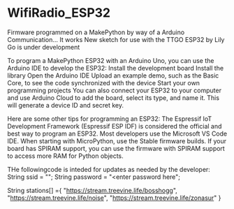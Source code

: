 # WifiRadio_ESP32
Firmware programmed on a MakePython by way of a Arduino Communication... It works
New sketch for use with the TTGO ESP32 by Lily Go is under development

To program a MakePython ESP32 with an Arduino Uno, you can use the Arduino IDE to develop the ESP32: 
Install the development board 
Install the library 
Open the Arduino IDE 
Upload an example demo, such as the Basic Core, to see the code synchronized with the device 
Start your own programming projects 
You can also connect your ESP32 to your computer and use Arduino Cloud to add the board, select its type, and name it. This will generate a device ID and secret key. 

Here are some other tips for programming an ESP32: 
The Espressif IoT Development Framework (Espressif ESP IDF) is considered the official and best way to program an ESP32. 
Most developers use the Microsoft VS Code IDE. 
When starting with MicroPython, use the Stable firmware builds. 
If your board has SPIRAM support, you can use the firmware with SPIRAM support to access more RAM for Python objects. 


THe followingcode is inteded for updates as needed by the developer:
String ssid =     "<enter wifi ssid here>";
String password = "<enter password here";

String stations[] ={
        "https://stream.treevine.life/bosshogg",
        "https://stream.treevine.life/noise",
        "https://stream.treevine.life/zonasur"
        }
